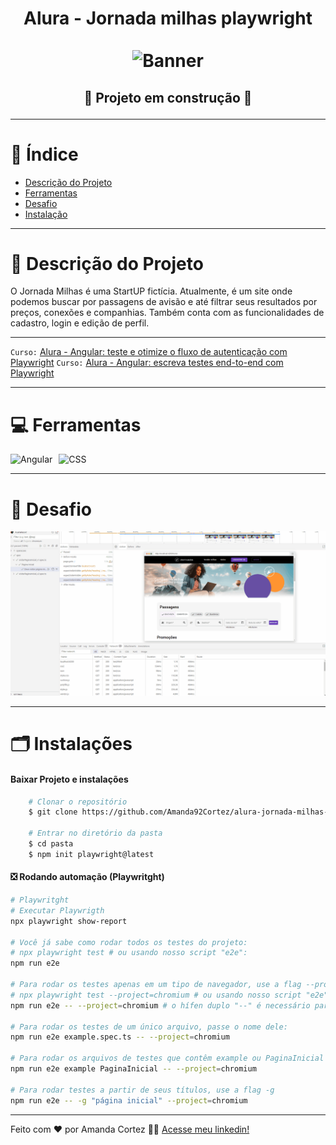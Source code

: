 <div align="center">
  <h1 align="center">
    Alura - Jornada milhas playwright
    <br />
    <br />
    <img src="/img/banner.avif" alt="Banner">
    <br />
  </h1>

  <h2> 
  
  :construction: Projeto em construção :construction:
  <!-- :white_check_mark: Projeto finalizado -->
  </h2>
</div>


---

# :file_folder: Índice 

- [Descrição do Projeto](#id01)
- [Ferramentas](#id02)
- [Desafio](#id04)
- [Instalação](#id03)

---

# :pushpin: Descrição do Projeto <a name="id01"></a>
O Jornada Milhas é uma StartUP fictícia. Atualmente, é um site onde podemos buscar por passagens de avisão e até filtrar seus resultados por preços, conexões e companhias. Também conta com as funcionalidades de cadastro, login e edição de perfil.

---



` Curso: ` [Alura - Angular: teste e otimize o fluxo de autenticação com Playwright]("https://www.alura.com.br/curso-online-angular-teste-otimize-fluxo-autenticacao-playwright")
` Curso: ` [Alura - Angular: escreva testes end-to-end com Playwright]("https://www.alura.com.br/curso-online-angular-escreva-testes-end-to-end-playwright")

---

# :computer: Ferramentas<a name="id02"></a>

<div style="display: flex; gap: 10px;">
  <img src="https://img.shields.io/badge/Angular-DD0031?style=for-the-badge&logo=angular&logoColor=white" alt="Angular">
  
  <img src="https://img.shields.io/badge/Playwright-2EAD33?style=for-the-badge&logo=playwright&logoColor=white" alt="CSS">
  
</div>

---
# 🎯 Desafio <a name="id04"></a>
<img src="/img/jornadaMilha_play.gif" alt="Gif">

---

# 🗂 Instalações <a name="id03"></a>
#### Baixar Projeto e instalações
```bash
    # Clonar o repositório
    $ git clone https://github.com/Amanda92Cortez/alura-jornada-milhas-playwright.git

    # Entrar no diretório da pasta
    $ cd pasta
    $ npm init playwright@latest
```

#### ❎ Rodando automação (Playwritght)

```bash
# Playwritght
# Executar Playwrigth
npx playwright show-report 

# Você já sabe como rodar todos os testes do projeto:
# npx playwright test # ou usando nosso script "e2e":
npm run e2e

# Para rodar os testes apenas em um tipo de navegador, use a flag --project:
# npx playwright test --project=chromium # ou usando nosso script "e2e": 
npm run e2e -- --project=chromium # o hífen duplo "--" é necessário para adicionar flags ao script

# Para rodar os testes de um único arquivo, passe o nome dele:
npm run e2e example.spec.ts -- --project=chromium

# Para rodar os arquivos de testes que contêm example ou PaginaInicial no nome (irá rodar ambos example.spec.ts e visitarPaginaInicial.spec.ts), passe essas palavras para o comando
npm run e2e example PaginaInicial -- --project=chromium

# Para rodar testes a partir de seus títulos, use a flag -g
npm run e2e -- -g "página inicial" --project=chromium

```

---

Feito com ❤️ por Amanda Cortez 👋🏽 [Acesse meu linkedin!](www.linkedin.com/in/amandacortez92)
